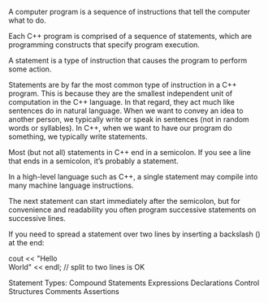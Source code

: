 A computer program is a sequence of instructions that tell the computer what to do.

Each C++ program is comprised of a sequence of statements, which are programming constructs that specify program execution.

A statement is a type of instruction that causes the program to perform some action.

Statements are by far the most common type of instruction in a C++ program. This is because they are the smallest independent unit of computation in the C++ language. In that regard, they act much like sentences do in natural language. When we want to convey an idea to another person, we typically write or speak in sentences (not in random words or syllables). In C++, when we want to have our program do something, we typically write statements.

Most (but not all) statements in C++ end in a semicolon. If you see a line that ends in a semicolon, it’s probably a statement.

In a high-level language such as C++, a single statement may compile into many machine language instructions.

The next statement can start immediately after the semicolon, but for convenience and readability you often program successive statements on successive lines.

If you need to spread a statement over two lines by inserting a backslash (\) at the end:

  cout << "Hello \
  World" << endl; // split to two lines is OK



Statement Types:
  Compound Statements
  Expressions
  Declarations
  Control Structures
  Comments
  Assertions
